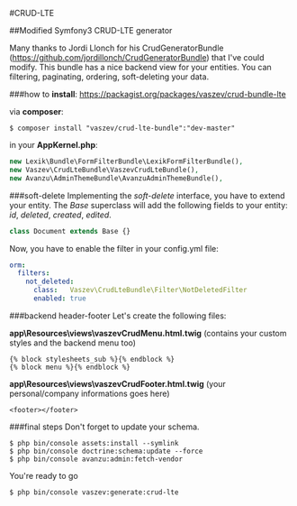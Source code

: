 #CRUD-LTE

##Modified Symfony3 CRUD-LTE generator

Many thanks to Jordi Llonch for his CrudGeneratorBundle (https://github.com/jordillonch/CrudGeneratorBundle) that I've could modify. This bundle has a nice backend view for your entities. You can filtering, paginating, ordering, soft-deleting your data.

###how to **install**:
https://packagist.org/packages/vaszev/crud-bundle-lte

via **composer**:
```
$ composer install "vaszev/crud-lte-bundle":"dev-master"
```

in your **AppKernel.php**:
```php
new Lexik\Bundle\FormFilterBundle\LexikFormFilterBundle(),
new Vaszev\CrudLteBundle\VaszevCrudLteBundle(),
new Avanzu\AdminThemeBundle\AvanzuAdminThemeBundle(),
```

###soft-delete
Implementing the *soft-delete* interface, you have to extend your entity. The *Base* superclass will add the following fields to your entity: *id*, *deleted*, *created*, *edited*.
```php
class Document extends Base {}
```

Now, you have to enable the filter in your config.yml file:
```yaml
orm:
  filters:
    not_deleted:
      class:   Vaszev\CrudLteBundle\Filter\NotDeletedFilter
      enabled: true
```

###backend header-footer
Let's create the following files:

**app\Resources\views\vaszevCrudMenu.html.twig** (contains your custom styles and the backend menu too)
```twig
{% block stylesheets_sub %}{% endblock %}
{% block menu %}{% endblock %}
```

**app\Resources\views\vaszevCrudFooter.html.twig** (your personal/company informations goes here)
```twig
<footer></footer>
```

###final steps
Don't forget to update your schema.
```
$ php bin/console assets:install --symlink
$ php bin/console doctrine:schema:update --force
$ php bin/console avanzu:admin:fetch-vendor
```

You're ready to go
```
$ php bin/console vaszev:generate:crud-lte
```
